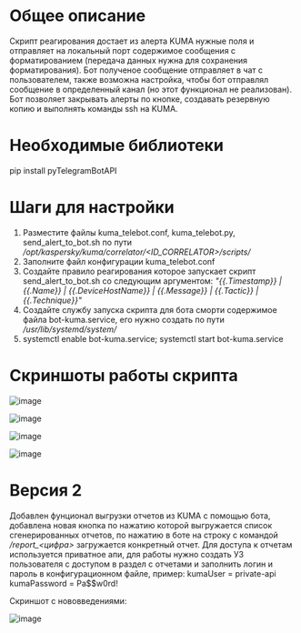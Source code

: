 # Общее описание
Скрипт реагирования достает из алерта KUMA нужные поля и отправляет на локальный порт содержимое сообщения с форматированием (передача данных нужна для сохранения форматирования). Бот полученое сообщение отправляет в чат с пользователем, также возможна настройка, чтобы бот отправлял сообщение в определенный канал (но этот функционал не реализован). Бот позволяет закрывать алерты по кнопке, создавать резервную копию и выполнять команды ssh на KUMA.

# Необходимые библиотеки
pip install pyTelegramBotAPI

# Шаги для настройки
1. Разместите файлы kuma_telebot.conf, kuma_telebot.py, send_alert_to_bot.sh по пути */opt/kaspersky/kuma/correlator/<ID_CORRELATOR>/scripts/*
2. Заполните файл конфигурации kuma_telebot.conf
3. Создайте правило реагирования которое запускает скрипт send_alert_to_bot.sh со следующим аргументом: *"{{.Timestamp}} | {{.Name}} | {{.DeviceHostName}} | {{.Message}} | {{.Tactic}} | {{.Technique}}"*
4. Создайте службу запуска скрипта для бота сморти содержимое файла bot-kuma.service, его нужно создать по пути */usr/lib/systemd/system/*
5. systemctl enable bot-kuma.service; systemctl start bot-kuma.service

# Скриншоты работы скрипта
![image](https://github.com/borross/kuma_telebot/assets/39199196/379a4b1d-44b5-443a-9117-f82d81a8b174)

![image](https://github.com/borross/kuma_telebot/assets/39199196/c1fbdc5c-2828-45cf-ac90-5fa5be1a99d0)

![image](https://github.com/borross/kuma_telebot/assets/39199196/c6d23989-c6d6-4e54-b98b-6107fd713c38)

![image](https://github.com/borross/kuma_telebot/assets/39199196/2ae40c6d-6278-4ada-8600-afe5433baa08)

# Версия 2
Добавлен фунционал выгрузки отчетов из KUMA с помощью бота, добавлена новая кнопка по нажатию которой выгружается список сгенерированных отчетов, по нажатию в боте на строку с командой */report_<цифра>* загружается конкретный отчет. Для доступа к отчетам используется приватное апи, для работы нужно создать УЗ пользователя с доступом в раздел с отчетами и заполнить логин и пароль в конфигурационном файле, пример: kumaUser = private-api
kumaPassword = Pa$$w0rd!

Скриншот с нововведениями:

![image](https://github.com/borross/kuma_telebot/assets/39199196/b7fcb51e-e029-4b8d-a00b-00004c650a38)
